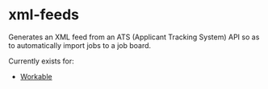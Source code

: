 # xml-feeds
Generates an XML feed from an ATS (Applicant Tracking System) API so as to automatically import jobs to a job board.

Currently exists for:
<ul>
  <li><a href="https://workable.readme.io/docs/">Workable</a></li>
</ul>
